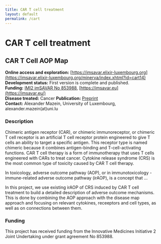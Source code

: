 ```yaml
---
title: CAR T cell treatment
layout: default
permalink: /cart
---
```


# CAR T cell treatment
## CAR T Cell AOP Map

**Online access and exploration:** [https://imsavar.elixir-luxembourg.org](https://imsavar.elixir-luxembourg.org/minerva/index.xhtml?id=cart14)  
**Development status:** First version is complete and published.  
**Funding:** [IMI2 imSAVAR No 853988](https://www.imi.europa.eu/projects-results/project-factsheets/imsavar), [https://imsavar.eu](https://imsavar.eu/)  
**Disease treated:** Cancer
**Publication:** [Preprint](https://doi.org/10.1101/2023.03.21.533620)  
**Contact:** Alexander Mazein, University of Luxembourg, alexander.mazein(at)uni.lu  

### Description

Chimeric antigen receptor (CAR), or chimeric immunoreceptor, or chimeric T cell receptor is an artificial T cell receptor protein engineered to give T cells an ability to target a specific antigen. This receptor type is named chimeric because it combines antigen-binding and T-cell-activating functions. CAR T cell therapy is a form of immunotherapy that uses T cells engineered with CARs to treat cancer. Cytokine release syndrome (CRS) is the most common type of toxicity caused by CAR T cell therapy. 

In toxicology, adverse outcome pathway (AOP), or in immunotoxicology - immune-related adverse outcome pathway (irAOP), is a concept that ...

In this project, we use existing irAOP of CRS induced by CAR T cell treatment to build a detailed description of adverse outcome mechanisms. This is done by combining the AOP approach with the disease map approach and focusing on relevant cytokines, receeptors and cell types, as well as on connections between them.

### Funding

This project has received funding from the Innovative Medicines Initiative 2 Joint Undertaking under grant agreement No 853988.
